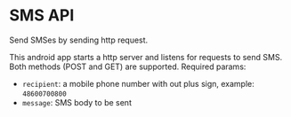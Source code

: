 # SMS API

Send SMSes by sending http request. 

This android app starts a http server and listens for requests to send SMS. Both methods (POST and GET) are supported. Required params:

 - `recipient`: a mobile phone number with out plus sign, example: `48600700800`
 - `message`: SMS body to be sent



